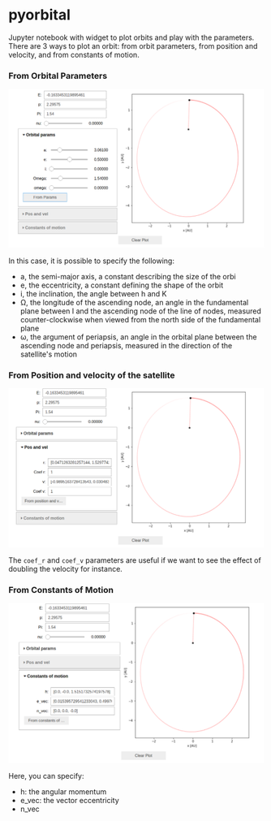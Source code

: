# pyorbital
Jupyter notebook with widget to plot orbits and play with the parameters. There are 3 ways to plot an orbit: from orbit parameters, from position and velocity, and from constants of motion.

### From Orbital Parameters

![From_params](https://github.com/edoardovivo/pyorbital/blob/develop/img/from_params.png)

In this case, it is possible to specify the following:

* a, the semi-major axis, a constant describing the size of the orbi
* e, the eccentricity, a constant defining the shape of the orbit
* i, the inclination, the angle between h and K
* Ω, the longitude of the ascending node, an angle in the fundamental plane between I  and the ascending node of the line of nodes, measured counter-clockwise when viewed from the north side of the fundamental plane
* ω, the argument of periapsis, an angle in the orbital plane between the ascending node and periapsis, measured in the direction of the satellite's motion

### From Position and velocity of the satellite

![From_pos_vel](https://github.com/edoardovivo/pyorbital/blob/develop/img/from_pos_vel.png)

The ```coef_r``` and ```coef_v``` parameters are useful if we want to see the effect of doubling the velocity for instance. 

### From Constants of Motion

![From_const_motion](https://github.com/edoardovivo/pyorbital/blob/develop/img/from_const_motion.png)

Here, you can specify:

* h: the angular momentum
* e_vec: the vector eccentricity
* n_vec

